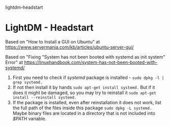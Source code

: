 lightdm-headstart
# LightDM - Headstart

Based on "How to Install a GUI on Ubuntu" at https://www.servermania.com/kb/articles/ubuntu-server-gui/

Based on "Fixing "System has not been booted with systemd as init system" Error" at https://linuxhandbook.com/system-has-not-been-booted-with-systemd/

1. First you need to check if *systemd* package is installed - ```sudo dpkg -l | grep systemd.```
2. If not then install it by hands ```sudo apt-get install systemd.``` But if it does it might be damaged, so you may try to reinstall it ```sudo apt-get install --reinstall systemd.```
3. If the package is installed, even after reinstallation it does not work, list the full path of the files inside this package ```sudo dpkg -L systemd.``` Maybe binary files are located in a directory that is not included into *$PATH* variable.
